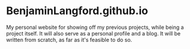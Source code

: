 # BenjaminLangford.github.io
My personal website for showing off my previous projects, while being a project itself. It will also serve as a personal profile and a blog. It will be written from scratch, as far as it's feasible to do so.

